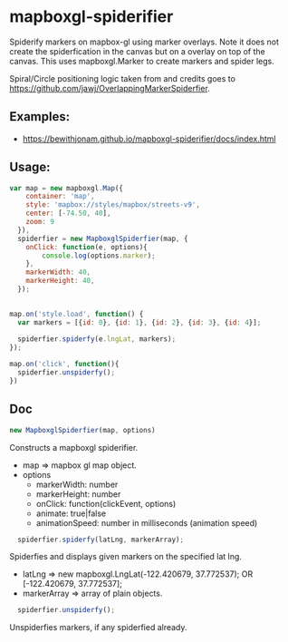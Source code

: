 # mapboxgl-spiderifier
Spiderify markers on mapbox-gl using marker overlays. Note it does not create the spiderfication in the canvas but on a overlay on top of the canvas. This uses mapboxgl.Marker to create markers and spider legs.

Spiral/Circle positioning logic taken from and credits goes to https://github.com/jawj/OverlappingMarkerSpiderfier.

## Examples:
 - https://bewithjonam.github.io/mapboxgl-spiderifier/docs/index.html

## Usage:
```js
var map = new mapboxgl.Map({
    container: 'map',
    style: 'mapbox://styles/mapbox/streets-v9',
    center: [-74.50, 40],
    zoom: 9
  }),
  spiderfier = new MapboxglSpiderfier(map, {
  	onClick: function(e, options){
    	console.log(options.marker);
    },
    markerWidth: 40,
    markerHeight: 40,
  });

  
map.on('style.load', function() {
  var markers = [{id: 0}, {id: 1}, {id: 2}, {id: 3}, {id: 4}];
  
  spiderfier.spiderfy(e.lngLat, markers);
});

map.on('click', function(){
  spiderfier.unspiderfy();
})
```

## Doc
```js
new MapboxglSpiderfier(map, options)
```
  Constructs a mapboxgl spiderifier.
  * map => mapbox gl map object.
  * options
    - markerWidth: number
    - markerHeight: number
    - onClick: function(clickEvent, options)
    - animate: true|false
    - animationSpeed: number in milliseconds (animation speed)
    
```js
  spiderfier.spiderfy(latLng, markerArray);
```
  Spiderfies and displays given markers on the specified lat lng.
  * latLng => new mapboxgl.LngLat(-122.420679, 37.772537); OR [-122.420679, 37.772537];
  * markerArray => array of plain objects.
    
```js
  spiderfier.unspiderfy();
```
  Unspiderfies markers, if any spiderfied already.
